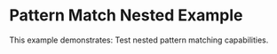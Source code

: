 # Pattern Match Nested Example

This example demonstrates: Test nested pattern matching capabilities.
